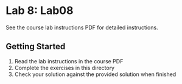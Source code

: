 # Lab 8: Lab08

See the course lab instructions PDF for detailed instructions.

## Getting Started

1. Read the lab instructions in the course PDF
2. Complete the exercises in this directory
3. Check your solution against the provided solution when finished
